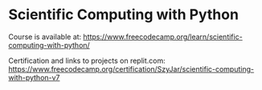 # Scientific Computing with Python

Course is available at: https://www.freecodecamp.org/learn/scientific-computing-with-python/

Certification and links to projects on replit.com: https://www.freecodecamp.org/certification/SzyJar/scientific-computing-with-python-v7
